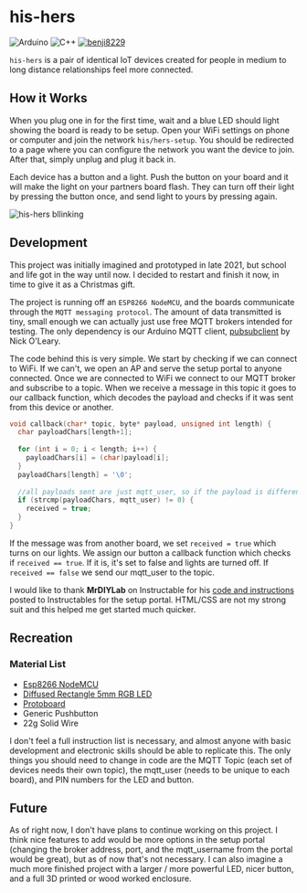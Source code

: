 # his-hers

![Arduino](https://img.shields.io/badge/-Arduino-00979D?style=for-the-badge&logo=Arduino&logoColor=white) ![C++](https://img.shields.io/badge/c++-%2300599C.svg?style=for-the-badge&logo=c%2B%2B&logoColor=white)  [![benji8229](https://img.shields.io/badge/Medium-12100E?style=for-the-badge&logo=medium&logoColor=white) ](https://benji8229.medium.com/)

`his-hers` is a pair of identical IoT devices created for people in medium to long distance relationships feel more connected. 

## How it Works

When you plug one in for the first time, wait and a blue LED should light showing the board is ready to be setup. Open your WiFi settings on phone or computer and join the network `his/hers-setup`. You should be redirected to a page where you can configure the network you want the device to join. After that, simply unplug and plug it back in.

Each device has a button and a light. Push the button on your board and it will make the light on your partners board flash. They can turn off their light by pressing the button once, and send light to yours by pressing again.

![his-hers bllinking](https://i.imgur.com/eCxtpzU.gif)

## Development

This project was initially imagined and prototyped in late 2021, but school and life got in the way until now. I decided to restart and finish it now, in time to give it as a Christmas gift.

The project is running off an `ESP8266 NodeMCU`, and the boards communicate through the `MQTT messaging protocol`. The amount of data transmitted is tiny, small enough we can actually just use free MQTT brokers intended for testing. The only dependency is our Arduino MQTT client, [pubsubclient](https://github.com/knolleary/pubsubclient) by Nick O'Leary.

The code behind this is very simple. We start by checking if we can connect to WiFi. If we can't, we open an AP and serve the setup portal to anyone connected. Once we are connected to WiFi we connect to our MQTT broker and subscribe to a topic. When we receive a message in this topic it goes to our callback function, which decodes the payload and checks if it was sent from this device or another.
```cpp
void callback(char* topic, byte* payload, unsigned int length) {
  char payloadChars[length+1];
  
  for (int i = 0; i < length; i++) {
    payloadChars[i] = (char)payload[i];
  }
  payloadChars[length] = '\0';
  
  //all payloads sent are just mqtt_user, so if the payload is different than our mqtt_user it came from a different board
  if (strcmp(payloadChars, mqtt_user) != 0) {
    received = true;
  }
}
```
If the message was from another board, we set `received = true` which turns on our lights. We assign our button a callback function which checks if `received == true`. If it is, it's set to false and lights are turned off. If `received == false` we send our mqtt_user to the topic.

I would like to thank **MrDIYLab** on Instructable for his [code and instructions](https://www.instructables.com/How-to-Add-a-Setup-Portal-to-ESP8266-Projects/) posted to Instructables for the setup portal. HTML/CSS are not my strong suit and this helped me get started much quicker.

## Recreation
### Material List
- [Esp8266 NodeMCU](https://www.amazon.com/HiLetgo-Internet-Development-Wireless-Micropython/dp/B010N1SPRK/ref=pd_lpo_2?pd_rd_w=EwZEn&content-id=amzn1.sym.116f529c-aa4d-4763-b2b6-4d614ec7dc00&pf_rd_p=116f529c-aa4d-4763-b2b6-4d614ec7dc00&pf_rd_r=V5P6J3QDV0DJFCGAX75B&pd_rd_wg=7QXj5&pd_rd_r=d4de3347-4a13-44e2-a039-7528adc9aea8&pd_rd_i=B010N1SPRK&psc=1)
- [Diffused Rectangle 5mm RGB LED](https://www.adafruit.com/product/2739)
- [Protoboard](https://www.amazon.com/EPLZON-Solder-able-Breadboard-Electronics-Compatible/dp/B09WZXHMDG/ref=asc_df_B09WZXHMDG/?tag=hyprod-20&linkCode=df0&hvadid=598524192612&hvpos=&hvnetw=g&hvrand=20696255451240229&hvpone=&hvptwo=&hvqmt=&hvdev=c&hvdvcmdl=&hvlocint=&hvlocphy=1021721&hvtargid=pla-1677878354633&psc=1)
- Generic Pushbutton
- 22g Solid Wire

I don't feel a full instruction list is necessary, and almost anyone with basic development and electronic skills should be able to replicate this. The only things you should need to change in code are the MQTT Topic (each set of devices needs their own topic), the mqtt_user (needs to be unique to each board), and PIN numbers for the LED and button.

## Future

As of right now, I don't have plans to continue working on this project. I think nice features to add would be more options in the setup portal (changing the broker address, port, and the mqtt_username from the portal would be great), but as of now that's not necessary. I can also imagine a much more finished project with a larger / more powerful LED, nicer button, and a full 3D printed or wood worked enclosure.